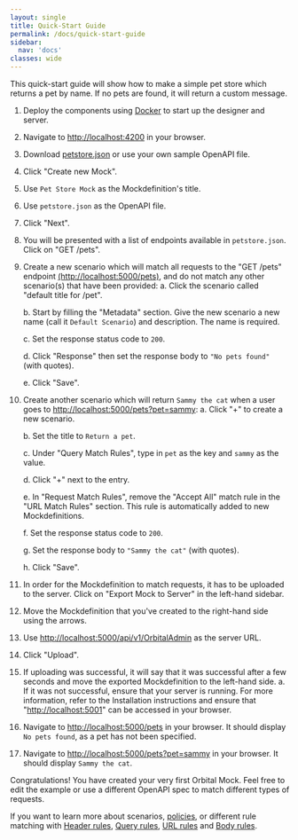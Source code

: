 ```yaml
---
layout: single
title: Quick-Start Guide
permalink: /docs/quick-start-guide
sidebar:
  nav: 'docs'
classes: wide
---
```


This quick-start guide will show how to make a simple pet store which returns a pet by name. If no pets are found, it will return a custom message.

1. Deploy the components using [Docker](/docs/installation) to start up the designer and server.
2. Navigate to [http://localhost:4200](http://localhost:4200) in your browser.
3. Download [petstore.json](https://raw.githubusercontent.com/OAI/OpenAPI-Specification/master/examples/v2.0/json/petstore.json) or use your own sample OpenAPI file.
4. Click "Create new Mock".
5. Use `Pet Store Mock` as the Mockdefinition&#39;s title.
6. Use `petstore.json` as the OpenAPI file.
7. Click "Next".
8. You will be presented with a list of endpoints available in `petstore.json`. Click on "GET /pets".
9. Create a new scenario which will match all requests to the "GET /pets" endpoint [(http://localhost:5000/pets)](http://localhost:5000/pets), and do not match any other scenario(s) that have been provided:
   a. Click the scenario called "default title for /pet".

   b. Start by filling the "Metadata" section. Give the new scenario a new name (call it `Default Scenario`) and description. The name is required.

   c. Set the response status code to `200`.

   d. Click "Response" then set the response body to `"No pets found"` (with quotes).

   e. Click "Save".

10. Create another scenario which will return `Sammy the cat` when a user goes to [http://localhost:5000/pets?pet=sammy](http://localhost:5000/pets?pet=sammy):
    a. Click "+" to create a new scenario.

    b. Set the title to `Return a pet`.

    c. Under "Query Match Rules", type in `pet` as the key and `sammy` as the value.

    d. Click "+" next to the entry.

    e. In "Request Match Rules", remove the "Accept All" match rule in the "URL Match Rules" section. This rule is automatically added to new Mockdefinitions.

    f. Set the response status code to `200`.

    g. Set the response body to `"Sammy the cat"` (with quotes).

    h. Click "Save".

11. In order for the Mockdefinition to match requests, it has to be uploaded to the server. Click on "Export Mock to Server" in the left-hand sidebar.
12. Move the Mockdefinition that you&#39;ve created to the right-hand side using the arrows.
13. Use [http://localhost:5000/api/v1/OrbitalAdmin](http://localhost:5000/api/v1/OrbitalAdmin) as the server URL.
14. Click "Upload".
15. If uploading was successful, it will say that it was successful after a few seconds and move the exported Mockdefinition to the left-hand side.
    a. If it was not successful, ensure that your server is running. For more information, refer to the Installation instructions and ensure that "[http://localhost:5001](http://localhost:5001)" can be accessed in your browser.
16. Navigate to [http://localhost:5000/pets](http://localhost:5000/pets) in your browser. It should display `No pets found`, as a pet has not been specified.
17. Navigate to [http://localhost:5000/pets?pet=sammy](http://localhost:5000/pets?pet=sammy) in your browser. It should display `Sammy the cat`.

Congratulations! You have created your very first Orbital Mock. Feel free to edit the example or use a different OpenAPI spec to match different types of requests.

If you want to learn more about scenarios, [policies](/docs/policies), or different rule matching with [Header rules](./header-rules), [Query rules](./query-rules), [URL rules](./url-rules) and [Body rules](./body-rules).

